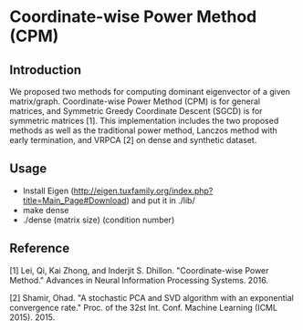 # Coordinate-wise Power Method (CPM)

## Introduction
We proposed two methods for computing dominant eigenvector of a given matrix/graph. Coordinate-wise Power Method (CPM) is for general matrices, and Symmetric Greedy Coordinate Descent (SGCD) is for symmetric matrices [1]. This implementation includes the two proposed methods as well as the traditional power method, Lanczos method with early termination, and VRPCA [2] on dense and synthetic dataset.

## Usage
* Install Eigen (http://eigen.tuxfamily.org/index.php?title=Main_Page#Download) and put it in ./lib/
* make dense
* ./dense (matrix size) (condition number)

## Reference
[1] Lei, Qi, Kai Zhong, and Inderjit S. Dhillon. "Coordinate-wise Power Method." Advances in Neural Information Processing Systems. 2016.

[2] Shamir, Ohad. "A stochastic PCA and SVD algorithm with an exponential convergence rate." Proc. of the 32st Int. Conf. Machine Learning (ICML 2015). 2015.

